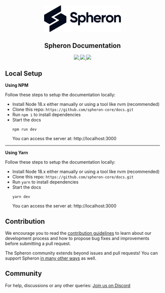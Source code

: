 <p align="center">
  <picture>
    <source media="(prefers-color-scheme: dark)" srcset="https://github.com/spheron-core/docs/blob/main/.github/spheron-logo-dark.svg">
    <source media="(prefers-color-scheme: light)" srcset="https://github.com/spheron-core/docs/blob/main/.github/spheron-logo.svg">
    <img alt="Spheron" src="https://github.com/spheron-core/docs/blob/main/.github/spheron-logo.svg" width="250">
  </picture>
</p>

<h2 align="center">Spheron Documentation</h2>

<p align="center">
  <a href="https://github.com/spheron-core/docs/blob/main/LICENSE" target="_blank" rel="noreferrer">
    <img src="https://img.shields.io/static/v1?label=license&message=MIT&color=green" />
  </a>
  <a href="https://sphn.wiki/discord" target="_blank" rel="noreferrer">
    <img src="https://img.shields.io/static/v1?label=community&message=discord&color=blue" />
  </a>
  <a href="https://sphn.wiki/x" target="_blank" rel="noreferrer">
    <img src="https://img.shields.io/twitter/url/https/twitter.com/cloudposse.svg?style=social&label=Follow%20%40SpheronFdn" />
  </a>
</p>

## Local Setup

**Using NPM**

Follow these steps to setup the documentation locally:

- Install Node 18.x either manually or using a tool like nvm (recommended)
- Clone this repo: `https://github.com/spheron-core/docs.git`
- Run `npm i` to install dependencies
- Start the docs
  ```
  npm run dev
  ```
  You can access the server at: http://localhost:3000

---

**Using Yarn**

Follow these steps to setup the documentation locally:

- Install Node 18.x either manually or using a tool like nvm (recommended)
- Clone this repo: `https://github.com/spheron-core/docs.git`
- Run `yarn` to install dependencies
- Start the docs
  ```
  yarn dev
  ```
  You can access the server at: http://localhost:3000

## Contribution

We encourage you to read the [contribution guidelines](https://github.com/spheron-core/docs/blob/main/.github/contribution-guidelines.md) to learn about our development process and how to propose bug fixes and improvements before submitting a pull request.

The Spheron community extends beyond issues and pull requests! You can support Spheron [in many other ways](https://github.com/spheron-core/docs/blob/main/.github/support.md) as well.

## Community

For help, discussions or any other queries: [Join us on Discord](https://discord.com/invite/ahxuCtm)
